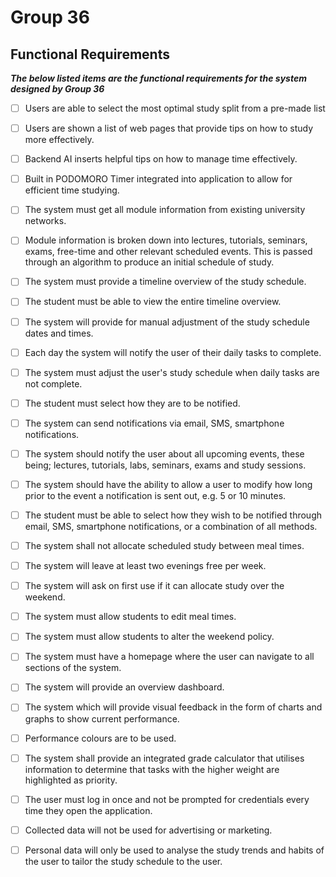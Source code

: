 # Group 36

## Functional Requirements

_**The below listed items are the functional requirements for the system designed by Group 36**_

- [ ] Users are able to select the most optimal study split from a pre-made list

- [ ] Users are shown a list of web pages that provide tips on how to study more effectively.

- [ ] Backend AI inserts helpful tips on how to manage time effectively.

- [ ] Built in PODOMORO Timer integrated into application to allow for efficient time studying.

- [ ] The system must get all module information from existing university networks.

- [ ] Module information is broken down into lectures, tutorials, seminars, exams, free-time and other relevant scheduled events. This is passed through an algorithm to produce an initial schedule of study.

- [ ] The system must provide a timeline overview of the study schedule.

- [ ] The student must be able to view the entire timeline overview.

- [ ] The system will provide for manual adjustment of the study schedule dates and times.

- [ ] Each day the system will notify the user of their daily tasks to complete.

- [ ] The system must adjust the user's study schedule when daily tasks are not complete.

- [ ] The student must select how they are to be notified.

- [ ] The system can send notifications via email, SMS, smartphone notifications.

- [ ] The system should notify the user about all upcoming events, these being; lectures, tutorials, labs, seminars, exams and study sessions.

- [ ] The system should have the ability to allow a user to modify how long prior to the event a notification is sent out, e.g. 5 or 10 minutes.

- [ ] The student must be able to select how they wish to be notified through email, SMS, smartphone notifications, or a combination of all methods.

- [ ] The system shall not allocate scheduled study between meal times.

- [ ] The system will leave at least two evenings free per week.

- [ ] The system will ask on first use if it can allocate study over the weekend.

- [ ] The system must allow students to edit meal times.

- [ ] The system must allow students to alter the weekend policy.

- [ ] The system must have a homepage where the user can navigate to all sections of the system.
- [ ] The system will provide an overview dashboard.

- [ ] The system which will provide visual feedback in the form of charts and graphs to show current performance.

- [ ] Performance colours are to be used.

- [ ] The system shall provide an integrated grade calculator that utilises information to determine that tasks with the higher weight are highlighted as priority.

- [ ] The user must log in once and not be prompted for credentials every time they open the application.

- [ ] Collected data will not be used for advertising or marketing.

- [ ] Personal data will only be used to analyse the study trends and habits of the user to tailor the study schedule to the user.
